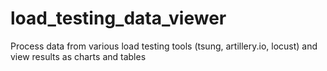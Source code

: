 # load_testing_data_viewer
Process data from various load testing tools (tsung, artillery.io, locust) and view results as charts and tables
